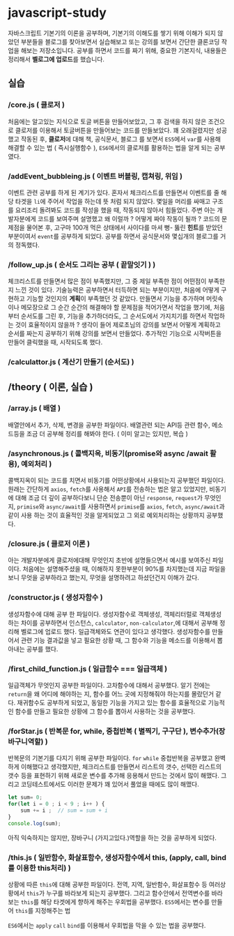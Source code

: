 # javascript-study
자바스크립트 기본기의 이론을 공부하며, 기본기의 이해도를 쌓기 위해 이해가 되지 않았던 부분들을 블로그를 찾아보면서
실습해보고 또는 강의를 보면서 간단한 클론코딩 작업을 해보는 저장소입니다.
공부를 하면서 코드를 짜기 위해, 중요한 기본지식, 내용들은 정리해서 **벨로그에 업로드**를 했습니다.


## 실습
### /core.js ( 클로저 )
처음에는 알고있는 지식으로 토글 버튼을 만들어보았고, 그 후 검색을 하지 않은 조건으로 클로저를 이용해서 토글버튼을 만들어보는 코드를 만들보았다.
꽤 오래걸렸지만 성공했고 작동된 후, **클로저**에 대해 책, 공식문서, 블로그 를 보면서 `ES5`에서 `var`를 사용해 해결할 수 있는 법 ( 즉시실행함수 ),
`ES6`에서의 클로저를 활용하는 법을 알게 되는 공부였다.

### /addEvent_bubbleing.js ( 이벤트 버블링, 캡쳐링, 위임 )
이벤트 관련 공부를 하게 된 계기가 있다.
혼자서 체크리스트를 만들면서 이벤트를 줄 해당 타겟을 `li`에 주어서 작업을 하는데 뜻 처럼 되지 않았다.
몇일을 머리를 싸매고 구조를 요리조리 돌려봐도 코드를 작성을 했을 때, 작동되지 않아서 힘들었다.
주변 아는 개발자분에게 코드를 보여주며 설명했고 왜 이럴까 ? 어떻게 짜야 작동이 될까 ? 코드의 문제점을 물어본 후,
고구마 100개 먹은 상태에서 사이다를 마셔 뻥- 뚫린 **힌트**를 받았던 부분이여서 `event`를 공부하게 되었다.
공부를 하면서 공식문서와 몇십개의 블로그를 거의 정독했다.

### /follow_up.js ( 순서도 그리는 공부 ( 끝말잇기 ) )
체크리스트를 만들면서 많은 점이 부족했지만, 그 중 제일 부족한 점이 어떤점이 부족한지 느낀 것이 있다.
기술능력은 공부하면서 터득하면 되는 부분이지만, 처음에 어떻게 구현하고 기능할 것인지의 **계획**이 부족했던 것 같았다.
만들면서 기능을 추가하며 머릿속이나 메모장으로 그 순간 순간의 해결해야 할 문제점을 적어가면서 작업을 했기에, 처음부터 순서도를 그린 후,
기능을 추가하더라도, 그 순서도에서 가지치기를 하면서 작업하는 것이 효율적이지 않을까 ? 생각이 들어 제로초님의 강의를 보면서
어떻게 계획하고 순서를 짜는지 공부하기 위해 강의를 보면서 만들었다.
추가적인 기능으로 시작버튼을 만들어 클릭했을 때, 시작되도록 했다.

### /calculattor.js ( 계산기 만들기 (순서도) )


## /theory ( 이론, 실습 )
### /array.js ( 배열 )
배열안에서 추가, 삭제, 변경을 공부한 파일이다.
배열관련 되는 API등 관련 함수, 메소드등을 조금 더 공부해 정리를 해봐야 한다.
( 이미 알고는 있지만, 복습 )

### /asynchronous.js ( 콜백지옥, 비동기(promise와 async /await 활용), 예외처리 )
콜백지옥이 되는 코드를 치면서 비동기를 어떤상황에서 사용되는지 공부했던 파일이다.
원래는 간단하게 `axios`, `fetch`를 사용해서 `API`를 전송하는 법은 알고 있었지만, 비동기에 대해 조금 더 깊이 공부하다보니
단순 전송뿐이 아닌 `response`, `request`가 무엇인지,  `primise`와 `async/await`를 사용하면서 `primise`를 `axios`, `fetch`, `async/await`과 같이 사용 하는 것이 효율적인 것을 알게되었고 그 외로 예외처리하는 상황까지 공부했다.

### /closure.js ( 클로저 이론 )
아는 개발자분에게 클로저에대해 무엇인지 초반에 설명들으면서 예시를 보여주신 파일이다.
처음에는 설명해주셨을 때, 이해하지 못한부분이 90%를 차지했는데 지금 파일을 보니 무엇을 공부하라고 했는지, 무엇을 설명하려고 하셨던건지 이해가 갔다.

### /constructor.js ( 생성자함수 )
생성자함수에 대해 공부 한 파일이다.
생성자함수로 객체생성, 객체리터럴로 객체생성 하는 차이를 공부하면서 인스턴스, `calculator`, `non-calculator`,에 대해서 공부해 정리해 벨로그에 업로드 했다.
일급객체와도 연관이 있다고 생각했다.
생성자함수를 만들어서 관련 기능 결과값을 넣고 필요한 상황 때, 그 함수와 기능을 메소드를 이용해서 뽑아내는 공부를 했다.

### /first_child_function.js ( 일급함수 === 일급객체 )
일급객체가 무엇인지 공부한 파일이다.
고차함수에 대해서 공부했다. 알기 전에는 `return`을 왜 어디에 해야하는 지,
함수를 어느 곳에 지정해줘야 하는지를 몰랐던거 같다.
재귀함수도 공부하게 되었고, 동일한 기능을 가지고 있는 함수를 효율적으로 기능적인 함수를 만들고 필요한 상황에 그 함수를 뽑아서 사용하는 것을 공부했다.

### /forStar.js ( 반복문 for, while, 중첩반복 ( 별찍기, 구구단 ), 변수추가(장바구니역할) )
반복문의 기본기를 다지기 위해 공부한 파일이다.
`for` `while` 중첩반복을 공부했고 완벽하게 이해했다고 생각했지만, 체크리스트를 만들면서
리스트의 갯수, 선택한 리스트의 갯수 등을 표현하기 위해 새로운 변수를 추가해 응용해서 만드는 것에서 많이 해맸다.
그리고 코딩테스트에서도 이러한 문제가 꽤 있어서 풀었을 때에도 많이 해맸다.
```javascript
let sum= 0;
for(let i = 0 ; i < 9 ; i++ ) {
	sum += i ;  // sum = sum + i
}
console.log(sum);
```
아직 익숙하지는 않지만, 장바구니 (가지고있다.)역할을 하는 것을 공부하게 되었다.

### /this.js ( 일반함수, 화살표함수, 생성자함수에서 this, (apply, call, bind를 이용한 this처리) )
상황에 따른 `this`에 대해 공부한 파일이다.
전역, 지역, 일반함수, 화살표함수 등 여러상황에서 `this`가 누구를 바라보게 되는지 공부했다.
그리고 함수안에서 전역변수를 바라보는 `this`를 해당 타겟에게 향하게 해주는 우회법을 공부했다.
`ES5`에서는
변수를 만들어 `this`를 지정해주는 법

`ES6`에서는
`apply` `call` `bind`를 이용해서 우회법을 막을 수 있는 법을 공부했다.
